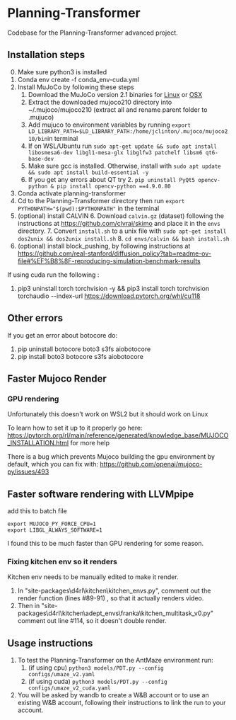 # Planning-Transformer

Codebase for the Planning-Transformer advanced project.

## Installation steps

0. Make sure python3 is installed
1. Conda env create -f conda_env-cuda.yml
2. Install MuJoCo by following these steps
   1. Download the MuJoCo version 2.1 binaries for [Linux](https://mujoco.org/download/mujoco210-linux-x86_64.tar.gz) or [OSX](https://mujoco.org/download/mujoco210-macos-x86_64.tar.gz)
   1. Extract the downloaded mujoco210 directory into ~/.mujoco/mujoco210 (extract all and rename parent folder to .mujuco)
   1. Add mujuco to environment variables by running `export LD_LIBRARY_PATH=$LD_LIBRARY_PATH:/home/jclinton/.mujoco/mujoco210/bin`in terminal
   1. If on WSL/Ubuntu run `sudo apt-get update && sudo apt install libosmesa6-dev libgl1-mesa-glx libglfw3 patchelf libsm6 qt6-base-dev`
   1. Make sure gcc is installed. Otherwise, install with `sudo apt update && sudo apt install build-essential -y`
   1. If you get any errors about QT try
      2. `pip uninstall PyQt5 opencv-python & pip install opencv-python ==4.9.0.80`
3. Conda activate planning-transformer
4. Cd to the Planning-Transformer directory then run `export PYTHONPATH="$(pwd):$PYTHONPATH"` in the terminal
5. (optional) install CALVIN
   6. Download `calvin.gz` (dataset) following the instructions at https://github.com/clvrai/skimo and place it in the `envs` directory.
   7. Convert `install.sh` to a unix file with `sudo apt-get install dos2unix && dos2unix install.sh`
   8. `cd envs/calvin && bash install.sh`
9. (optional) install block_pushing, by following instructions at https://github.com/real-stanford/diffusion_policy?tab=readme-ov-file#%EF%B8%8F-reproducing-simulation-benchmark-results

If using cuda run the following :
 1. pip3 uninstall torch torchvision -y && pip3 install torch torchvision torchaudio --index-url https://download.pytorch.org/whl/cu118

## Other errors

If you get an error about botocore do:
1. pip uninstall botocore boto3 s3fs aiobotocore
2. pip install boto3 botocore s3fs aiobotocore

## Faster Mujoco Render
### GPU rendering

Unfortunately this doesn't work on WSL2 but it should work on Linux

To learn how to set it up to it properly go here:
https://pytorch.org/rl/main/reference/generated/knowledge_base/MUJOCO_INSTALLATION.html for more help

There is a bug which prevents Mujoco building the gpu environment by default, which you can fix with:
https://github.com/openai/mujoco-py/issues/493

## Faster software rendering with LLVMpipe
add this to batch file

```
export MUJOCO_PY_FORCE_CPU=1
export LIBGL_ALWAYS_SOFTWARE=1
```

I found this to be much faster than GPU rendering for some reason.

### Fixing kitchen env so it renders

Kitchen env needs to be manually edited to make it render.
1. In "site-packages\d4rl\kitchen\kitchen_envs.py", comment out the render function (lines #89-91) , so that it actually renders video.
2. Then in "site-packages\d4rl\kitchen\adept_envs\franka\kitchen_multitask_v0.py" comment out line #114, so it doesn't double render.

## Usage instructions

1. To test the Planning-Transformer on the AntMaze environment run: 
   1. (if using cpu) `python3 models/PDT.py --config configs/umaze_v2.yaml`
   3. (if using cuda) `python3 models/PDT.py --config configs/umaze_v2_cuda.yaml`
2. You will be asked by wandb to create a W&B account or to use an existing W&B account, following their instructions to link the run to your account.
